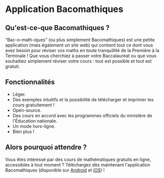 # Application Bacomathiques

## Qu'est-ce-que Bacomathiques ?

<q>Bac-o-math-iques</q> (ou plus simplement Bacomathiques) est une petite application (mais également un site web) qui contient tout ce dont vous avez besoin pour réviser vos maths en toute tranquillité de la Première à la Terminale ! Que vous cherchiez à passer votre Baccalauréat ou que vous souhaitiez simplement réviser votre cours : tout est possible et tout est gratuit.

## Fonctionnalités

* Léger.
* Des exemples intuitifs et la possibilité de télécharger et imprimer les cours gratuitement !
* Open-source.
* Des cours en accord avec les programmes officiels du ministère de l'Éducation nationale.
* Un mode hors-ligne.
* Bien plus !

## Alors pourquoi attendre ?

Vous êtes intéressé par des cours de mathématiques gratuits en ligne, accessibles à tout moment ? Téléchargez dès maintenant l'application Bacomathiques (disponible sur [Android](https://play.google.com/store/apps/details?id=fr.bacomathiques) et [iOS](https://itunes.apple.com/us/app/bacomathiques/id1458503418)) !
